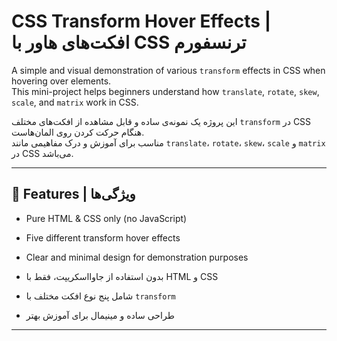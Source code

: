 # CSS Transform Hover Effects | افکت‌های هاور با CSS ترنسفورم

A simple and visual demonstration of various `transform` effects in CSS when hovering over elements.  
This mini-project helps beginners understand how `translate`, `rotate`, `skew`, `scale`, and `matrix` work in CSS.

این پروژه یک نمونه‌ی ساده و قابل مشاهده از افکت‌های مختلف `transform` در CSS هنگام حرکت کردن روی المان‌هاست.  
مناسب برای آموزش و درک مفاهیمی مانند `translate`، `rotate`، `skew`، `scale` و `matrix` در CSS می‌باشد.

---

## 🧩 Features | ویژگی‌ها

- Pure HTML & CSS only (no JavaScript)
- Five different transform hover effects
- Clear and minimal design for demonstration purposes

- بدون استفاده از جاوااسکریپت، فقط با HTML و CSS  
- شامل پنج نوع افکت مختلف با `transform`  
- طراحی ساده و مینیمال برای آموزش بهتر

---
